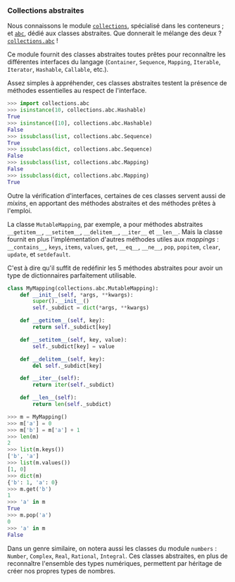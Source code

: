 ### Collections abstraites

Nous connaissons le module [`collections`](https://docs.python.org/3/library/collections.html), spécialisé dans les conteneurs ;
et [`abc`](https://docs.python.org/3/library/abc.html), dédié aux classes abstraites.
Que donnerait le mélange des deux ? [`collections.abc`](https://docs.python.org/3/library/collections.abc.html) !

Ce module fournit des classes abstraites toutes prêtes pour reconnaître les différentes interfaces du langage (`Container`, `Sequence`, `Mapping`, `Iterable`, `Iterator`, `Hashable`, `Callable`, etc.).

Assez simples à appréhender, ces classes abstraites testent la présence de méthodes essentielles au respect de l'interface.

```python
>>> import collections.abc
>>> isinstance(10, collections.abc.Hashable)
True
>>> isinstance([10], collections.abc.Hashable)
False
>>> issubclass(list, collections.abc.Sequence)
True
>>> issubclass(dict, collections.abc.Sequence)
False
>>> issubclass(list, collections.abc.Mapping)
False
>>> issubclass(dict, collections.abc.Mapping)
True
```

Outre la vérification d'interfaces, certaines de ces classes servent aussi de *mixins*, en apportant des méthodes abstraites et des méthodes prêtes à l'emploi.

La classe `MutableMapping`, par exemple, a pour méthodes abstraites `__getitem__`, `__setitem__`, `__delitem__`, `__iter__` et `__len__`.
Mais la classe fournit en plus l'implémentation d'autres méthodes utiles aux *mappings* : `__contains__`, `keys`, `items`, `values`, `get`, `__eq__`, `__ne__`, `pop`, `popitem`, `clear`, `update`, et `setdefault`.

C'est à dire qu'il suffit de redéfinir les 5 méthodes abstraites pour avoir un type de dictionnaires parfaitement utilisable.

```python
class MyMapping(collections.abc.MutableMapping):
    def __init__(self, *args, **kwargs):
        super().__init__()
        self._subdict = dict(*args, **kwargs)

    def __getitem__(self, key):
        return self._subdict[key]

    def __setitem__(self, key, value):
        self._subdict[key] = value

    def __delitem__(self, key):
        del self._subdict[key]

    def __iter__(self):
        return iter(self._subdict)

    def __len__(self):
        return len(self._subdict)
```

```python
>>> m = MyMapping()
>>> m['a'] = 0
>>> m['b'] = m['a'] + 1
>>> len(m)
2
>>> list(m.keys())
['b', 'a']
>>> list(m.values())
[1, 0]
>>> dict(m)
{'b': 1, 'a': 0}
>>> m.get('b')
1
>>> 'a' in m
True
>>> m.pop('a')
0
>>> 'a' in m
False
```

Dans un genre similaire, on notera aussi les classes du module `numbers` : `Number`, `Complex`, `Real`, `Rational`, `Integral`.
Ces classes abstraites, en plus de reconnaître l'ensemble des types numériques, permettent par héritage de créer nos propres types de nombres.
